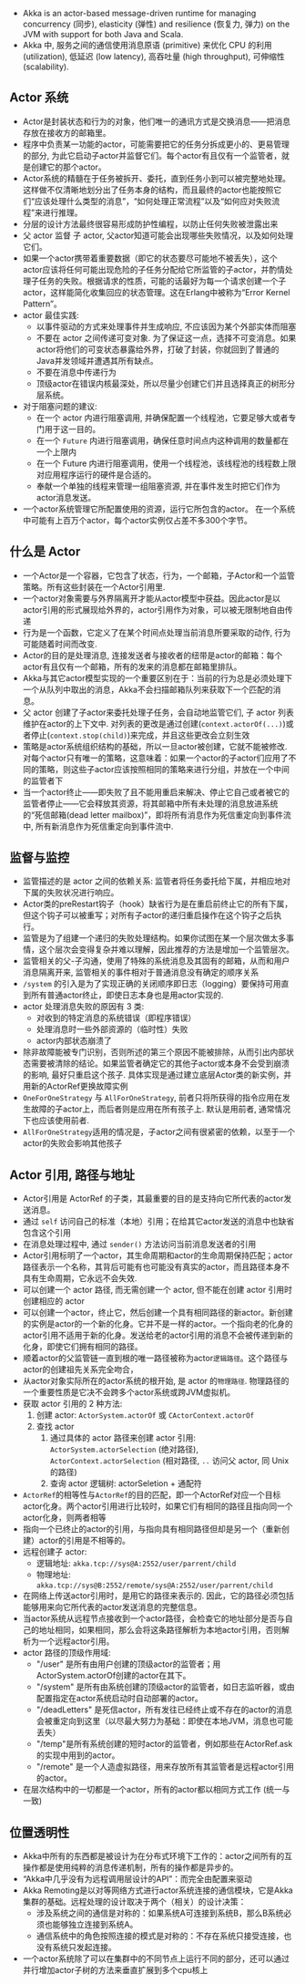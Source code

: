 - Akka is an actor-based message-driven runtime for managing concurrency (同步), elasticity (弹性) and resilience (恢复力, 弹力) on the JVM with support for both Java and Scala.
- Akka 中, 服务之间的通信使用消息原语 (primitive) 来优化 CPU 的利用 (utilization), 低延迟 (low latency), 高吞吐量 (high throughput), 可伸缩性 (scalability).

## Actor 系统

- Actor是封装状态和行为的对象，他们唯一的通讯方式是交换消息——把消息存放在接收方的邮箱里。
- 程序中负责某一功能的actor，可能需要把它的任务分拆成更小的、更易管理的部分, 为此它启动子actor并监督它们。每个actor有且仅有一个监管者，就是创建它的那个actor。
- Actor系统的精髓在于任务被拆开、委托，直到任务小到可以被完整地处理。这样做不仅清晰地划分出了任务本身的结构，而且最终的actor也能按照它们“应该处理什么类型的消息”，“如何处理正常流程”以及“如何应对失败流程”来进行推理。
- 分层的设计方法最终很容易形成防护性编程，以防止任何失败被泄露出来
- 父 actor 监督 子 actor, 父actor知道可能会出现哪些失败情况，以及如何处理它们。
- 如果一个actor携带着重要数据（即它的状态要尽可能地不被丢失），这个actor应该将任何可能出现危险的子任务分配给它所监管的子actor，并酌情处理子任务的失败。根据请求的性质，可能的话最好为每一个请求创建一个子actor，这样能简化收集回应的状态管理。这在Erlang中被称为“Error Kernel Pattern”。
- actor 最佳实践:
    - 以事件驱动的方式来处理事件并生成响应, 不应该因为某个外部实体而阻塞
    - 不要在 actor 之间传递可变对象. 为了保证这一点，选择不可变消息。如果actor将他们的可变状态暴露给外界，打破了封装，你就回到了普通的Java并发领域并遭遇其所有缺点。
    - 不要在消息中传递行为
    - 顶级actor在错误内核最深处，所以尽量少创建它们并且选择真正的树形分层系统。
- 对于阻塞问题的建议:
    - 在一个 actor 内进行阻塞调用, 并确保配置一个线程池，它要足够大或者专门用于这一目的。
    - 在一个 `Future` 内进行阻塞调用，确保任意时间点内这种调用的数量都在一个上限内
    - 在一个 Future 内进行阻塞调用，使用一个线程池，该线程池的线程数上限对应用程序运行的硬件是合适的。
    - 奉献一个单独的线程来管理一组阻塞资源, 并在事件发生时把它们作为actor消息发送。
- 一个actor系统管理它所配置使用的资源，运行它所包含的actor。 在一个系统中可能有上百万个actor，每个actor实例仅占差不多300个字节。

## 什么是 Actor

- 一个Actor是一个容器，它包含了状态，行为，一个邮箱，子Actor和一个监管策略。所有这些封装在一个Actor引用里.
- 一个actor对象需要与外界隔离开才能从actor模型中获益。因此actor是以actor引用的形式展现给外界的，actor引用作为对象，可以被无限制地自由传递
- 行为是一个函数，它定义了在某个时间点处理当前消息所要采取的动作, 行为可能随着时间而改变.
- Actor的目的是处理消息, 连接发送者与接收者的纽带是actor的邮箱：每个actor有且仅有一个邮箱，所有的发来的消息都在邮箱里排队。
- Akka与其它actor模型实现的一个重要区别在于：当前的行为总是必须处理下一个从队列中取出的消息，Akka不会扫描邮箱队列来获取下一个匹配的消息。
- 父 actor 创建了子actor来委托处理子任务，会自动地监管它们, 子 actor 列表维护在actor的上下文中. 对列表的更改是通过创建(`context.actorOf(...)`)或者停止(`context.stop(child)`)来完成，并且这些更改会立刻生效
- 策略是actor系统组织结构的基础，所以一旦actor被创建，它就不能被修改. 对每个actor只有唯一的策略，这意味着：如果一个actor的子actor们应用了不同的策略，则这些子actor应该按照相同的策略来进行分组，并放在一个中间的监管者下
- 当一个actor终止——即失败了且不能用重启来解决、停止它自己或者被它的监管者停止——它会释放其资源，将其邮箱中所有未处理的消息放进系统的“死信邮箱(dead letter mailbox)”，即将所有消息作为死信重定向到事件流中, 所有新消息作为死信重定向到事件流中.

## 监督与监控

- 监管描述的是 actor 之间的依赖关系: 监管者将任务委托给下属，并相应地对下属的失败状况进行响应。
- Actor类的preRestart钩子（hook）缺省行为是在重启前终止它的所有下属，但这个钩子可以被重写；对所有子actor的递归重启操作在这个钩子之后执行。
- 监管是为了组建一个递归的失败处理结构。如果你试图在某一个层次做太多事情，这个层次会变得复杂并难以理解，因此推荐的方法是增加一个监管层次。
- 监管相关的父-子沟通，使用了特殊的系统消息及其固有的邮箱，从而和用户消息隔离开来, 监管相关的事件相对于普通消息没有确定的顺序关系
- `/system` 的引入是为了实现正确的关闭顺序即日志（logging）要保持可用直到所有普通actor终止，即使日志本身也是用actor实现的.
- actor 处理消息失败的原因有 3 类:
    - 对收到的特定消息的系统错误（即程序错误）
    - 处理消息时一些外部资源的（临时性）失败
    - actor内部状态崩溃了
- 除非故障能被专门识别，否则所述的第三个原因不能被排除，从而引出内部状态需要被清除的结论。如果监管者确定它的其他子actor或本身不会受到崩溃的影响, 最好只重启这个孩子. 具体实现是通过建立底层Actor类的新实例，并用新的ActorRef更换故障实例
- `OneForOneStrategy` 与 `AllForOneStrategy`, 前者只将所获得的指令应用在发生故障的子actor上，而后者则是应用在所有孩子上. 默认是用前者, 通常情况下也应该使用前者.
- `AllForOneStrategy`适用的情况是，子actor之间有很紧密的依赖，以至于一个actor的失败会影响其他孩子

## Actor 引用, 路径与地址

- Actor引用是 ActorRef 的子类，其最重要的目的是支持向它所代表的actor发送消息。
- 通过 `self` 访问自己的标准（本地）引用；在给其它actor发送的消息中也缺省包含这个引用
- 在消息处理过程中, 通过 `sender()` 方法访问当前消息发送者的引用
- Actor引用标明了一个actor，其生命周期和actor的生命周期保持匹配；actor路径表示一个名称，其背后可能有也可能没有真实的actor，而且路径本身不具有生命周期，它永远不会失效.
- 可以创建一个 actor 路径, 而无需创建一个 actor, 但不能在创建 actor 引用时创建相应的 actor
- 可以创建一个actor，终止它，然后创建一个具有相同路径的新actor。新创建的实例是actor的一个新的化身。它并不是一样的actor。一个指向老的化身的actor引用不适用于新的化身。发送给老的actor引用的消息不会被传递到新的化身，即使它们拥有相同的路径。
- 顺着actor的父监管链一直到根的唯一路径被称为actor`逻辑路径`。这个路径与actor的创建祖先关系完全吻合，
- 从actor对象实际所在的actor系统的根开始, 是 actor 的`物理路径`. 物理路径的一个重要性质是它决不会跨多个actor系统或跨JVM虚拟机。
- 获取 actor 引用的 2 种方法:
    1. 创建 actor: `ActorSystem.actorOf` 或 `CActorContext.actorOf`
    2. 查找 actor
        1. 通过具体的 actor 路径来创建 actor 引用: `ActorSystem.actorSelection` (绝对路径), `ActorContext.actorSelection` (相对路径, `..` 访问父 actor, 同 Unix 的路径)
        2. 查询 actor 逻辑树: actorSeletion + 通配符
- `ActorRef`的相等性与`ActorRef`的目的匹配，即一个ActorRef对应一个目标actor化身。两个actor引用进行比较时，如果它们有相同的路径且指向同一个actor化身，则两者相等
- 指向一个已终止的actor的引用，与指向具有相同路径但却是另一个（重新创建）actor的引用是不相等的。
- 远程创建子 actor:
    - 逻辑地址: `akka.tcp://sys@A:2552/user/parrent/child`
    - 物理地址: `akka.tcp://sys@B:2552/remote/sys@A:2552/user/parrent/child`
- 在网络上传送actor引用时，是用它的路径来表示的. 因此，它的路径必须包括能够用来向它所代表的actor发送消息的完整信息。
- 当actor系统从远程节点接收到一个actor路径，会检查它的地址部分是否与自己的地址相同，如果相同，那么会将这条路径解析为本地actor引用，否则解析为一个远程actor引用。
- actor 路径的顶级作用域:
    - "/user" 是所有由用户创建的顶级actor的监管者；用 ActorSystem.actorOf创建的actor在其下。
    - "/system" 是所有由系统创建的顶级actor的监管者，如日志监听器，或由配置指定在actor系统启动时自动部署的actor。
    - "/deadLetters" 是死信actor，所有发往已经终止或不存在的actor的消息会被重定向到这里（以尽最大努力为基础：即使在本地JVM，消息也可能丢失）
    - "/temp"是所有系统创建的短时actor的监管者，例如那些在ActorRef.ask的实现中用到的actor。
    - "/remote" 是一个人造虚拟路径，用来存放所有其监管者是远程actor引用的actor。
- 在层次结构中的一切都是一个actor，所有的actor都以相同方式工作 (统一与一致)

## 位置透明性

- Akka中所有的东西都是被设计为在分布式环境下工作的：actor之间所有的互操作都是使用纯粹的消息传递机制，所有的操作都是异步的。
- “Akka中几乎没有为远程调用层设计的API”：而完全由配置来驱动
- Akka Remoting是以对等网络方式进行actor系统连接的通信模块，它是Akka集群的基础。远程处理的设计取决于两个（相关）的设计决策：
    - 涉及系统之间的通信是对称的：如果系统A可连接到系统B，那么B系统必须也能够独立连接到系统A。
    - 通信系统中的角色按照连接的模式是对称的：不存在系统只接受连接，也没有系统只发起连接。
- 一个actor系统除了可以在集群中的不同节点上运行不同的部分，还可以通过并行增加actor子树的方法来垂直扩展到多个cpu核上
